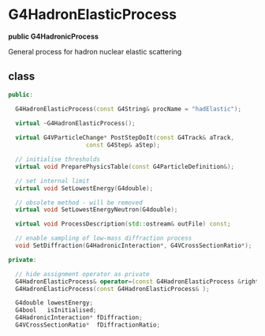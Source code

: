 <!-- G4HadronElasticProcess.md --- 
;; 
;; Description: 
;; Author: Hongyi Wu(吴鸿毅)
;; Email: wuhongyi@qq.com 
;; Created: 五 8月 10 06:50:59 2018 (+0800)
;; Last-Updated: 五 8月 10 06:51:38 2018 (+0800)
;;           By: Hongyi Wu(吴鸿毅)
;;     Update #: 1
;; URL: http://wuhongyi.cn -->

# G4HadronElasticProcess

**public G4HadronicProcess**

General process for hadron nuclear elastic scattering

## class

```cpp
public:

  G4HadronElasticProcess(const G4String& procName = "hadElastic");

  virtual ~G4HadronElasticProcess();
 
  virtual G4VParticleChange* PostStepDoIt(const G4Track& aTrack, 
					  const G4Step& aStep);

  // initialise thresholds
  virtual void PreparePhysicsTable(const G4ParticleDefinition&);

  // set internal limit
  virtual void SetLowestEnergy(G4double);

  // obsolete method - will be removed
  virtual void SetLowestEnergyNeutron(G4double);

  virtual void ProcessDescription(std::ostream& outFile) const;

  // enable sampling of low-mass diffraction process
  void SetDiffraction(G4HadronicInteraction*, G4VCrossSectionRatio*);

private:

  // hide assignment operator as private 
  G4HadronElasticProcess& operator=(const G4HadronElasticProcess &right);
  G4HadronElasticProcess(const G4HadronElasticProcess& );

  G4double lowestEnergy;
  G4bool   isInitialised;
  G4HadronicInteraction* fDiffraction;
  G4VCrossSectionRatio*  fDiffractionRatio;
```

<!-- G4HadronElasticProcess.md ends here -->
